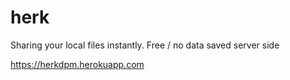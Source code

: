 # herk


Sharing your local files instantly.
Free / no data saved server side 


https://herkdpm.herokuapp.com






